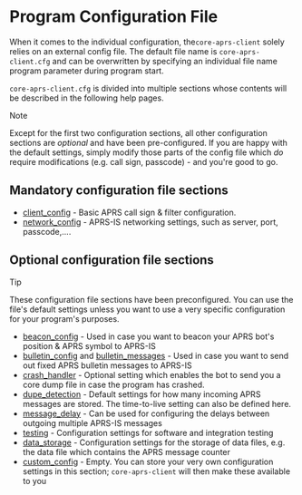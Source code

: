 # Program Configuration File

When it comes to the individual configuration, the```core-aprs-client``` solely relies on an external config file. The default file name is ```core-aprs-client.cfg``` and can be overwritten by specifying an individual file name program parameter during program start.

```core-aprs-client.cfg``` is divided into multiple sections whose contents will be described in the following help pages. 

> [!NOTE]
> Except for the first two configuration sections, all other configuration sections are _optional_ and have been pre-configured. If you are happy with the default settings, simply modify those parts of the config file which _do_ require modifications (e.g. call sign, passcode) - and you're good to go.

## Mandatory configuration file sections

- [client_config](configuration_subsections/config_client.md) - Basic APRS call sign & filter configuration.
- [network_config](configuration_subsections/config_network.md) - APRS-IS networking settings, such as server, port, passcode,....

## Optional configuration file sections

> [!Tip]
> These configuration file sections have been preconfigured. You can use the file's default settings unless you want to use a very specific configuration for your program's purposes.

- [beacon_config](configuration_subsections/config_beacon.md) - Used in case you want to beacon your APRS bot's position & APRS symbol to APRS-IS
- [bulletin_config](configuration_subsections/config_bulletin.md) and [bulletin_messages](configuration_subsections/config_bulletin_messages.md) - Used in case you want to send out fixed APRS bulletin messages to APRS-IS
- [crash_handler](configuration_subsections/config_crash_handler.md) - Optional setting which enables the bot to send you a core dump file in case the program has crashed.
- [dupe_detection](configuration_subsections/config_dupe_detection.md) - Default settings for how many incoming APRS messages are stored. The time-to-live setting can also be defined here.
- [message_delay](configuration_subsections/config_message_delay.md) - Can be used for configuring the delays between outgoing multiple APRS-IS messages
- [testing](configuration_subsections/config_testing.md) - Configuration settings for software and integration testing
- [data_storage](configuration_subsections/config_data_storage.md) - Configuration settings for the storage of data files, e.g. the data file which contains the APRS message counter
- [custom_config](configuration_subsections/config_custom.md) - Empty. You can store your very own configuration settings in this section; ```core-aprs-client``` will then make these available to you





